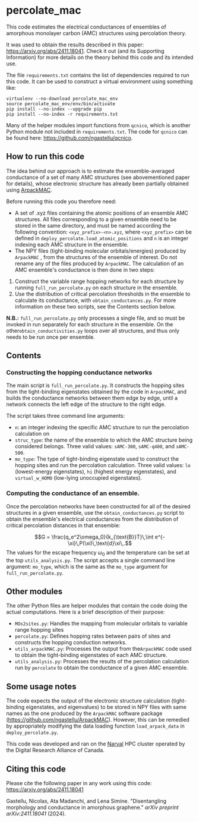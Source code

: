 # percolate_mac

This code estimates the electrical conductances of ensembles of amorphous monolayer carbon (AMC) structures using percolation theory.

It was used to obtain the results described in this paper: https://arxiv.org/abs/2411.18041. Check it out (and its Supporting Information) for more details on the theory behind this code and its intended use.

The file `requirements.txt` contains the list of dependencies required to run this code. It can be used to construct a virtual environment using something like:
```
virtualenv --no-download percolate_mac_env
source percolate_mac_env/env/bin/activate
pip install --no-index --upgrade pip
pip install --no-index -r requirements.txt
```
Many of the helper modules import functions from `qcnico`, which is another Python module not included in `requirements.txt`. The code for `qcnico` can be found here: https://github.com/ngastellu/qcnico.

## How to run this code
The idea behind our approach is to estimate the ensemble-averaged conductance of a set of many AMC structures (see abovementioned paper for details), whose electronic structure has already been partially obtained using [ArpackMAC](https://github.com/ngastellu/ArpackMAC). 

Before running this code you therefore need:
* A set of .xyz files containing the atomic positions of an ensemble AMC structures. All files corresponding to a given ensemble need to be stored in the same directory, and must be named according the following convention: `<xyz_prefix>-<n>.xyz`, where `<xyz_prefix>` can be defined in `deploy_percolate.load_atomic_positions` and `n` is an integer indexing each AMC structure in the ensemble.
* The NPY files (tight-binding molecular orbitals/energies) produced by `ArpackMAC` , from the structures of the ensemble of interest. Do not rename any of the files produced by `ArpackMAC`.
The calculation of an AMC ensemble's conductance is then done in two steps:
1. Construct the variable range hopping networks for each structure by running `full_run_percolate.py` on each structure in the ensemble.
2. Use the distribution of critical percolation thresholds in the ensemble to calculate its conductance, with `obtain_conductances.py`.
For more information on these two scripts, see the Contents section below.

**N.B.:** `full_run_percolate.py` only processes a single file, and so must be invoked in run separately for each structure in the ensemble. On the other`obtain_conductivities.py` loops over all structures, and thus only needs to be run once per ensemble.

## Contents
### Constructing the hopping conductance networks
The main script is `full_run_percolate.py`. It constructs the hopping sites from the tight-binding eigenstates obtained by the code in `ArpackMAC`, and builds the conductance networks between them edge by edge, until a network connects the left edge of the structure to the right edge.

The script takes three command line arguments:
* `n`: an integer indexing the specific AMC structure to run the percolation calculation on
* `struc_type`: the name of the ensemble to which the AMC structure being considered belongs. Three valid values: `sAMC-300`, `sAMC-q400`, and `sAMC-500`.
* `mo_type`: The type of tight-binding eigenstate used to construct the hopping sites and run the percolation calculation.  Three valid values: `lo` (lowest-energy eigenstates), `hi` (highest energy eigenstates), and `virtual_w_HOMO` (low-lying unoccupied eigenstates).

### Computing the conductance of an ensemble.
Once the percolation networks have been constructed for all of the desired structures in a given ensemble, use the `obtain_conductances.py` script to obtain the ensemble's electrical conductances from the distribution of critical percolation distances in that ensemble:

$$G = \frac{q_e^2\omega_0}{k_{\text{B}}T}\,\int e^{-\xi}\,P(\xi)\,\text{d}\xi\,.$$
The values for the escape frequency $\omega_0$ and the temperature can be set at the top `utils_analysis.py`.
The script accepts a single command line argument: `mo_type`, which is the same as the `mo_type` argument for `full_run_percolate.py`.

## Other modules
The other Python files are helper modules that contain the code doing the actual computations. Here is a brief description of their purpose:
* `MOs2sites.py`: Handles the mapping from molecular orbitals to variable range hopping sites
* `percolate.py`: Defines hopping rates between pairs of sites and constructs the hopping conduction networks.
* `utils_arpackMAC.py`: Processes the output from  the`ArpackMAC` code used to obtain the tight-binding eigenstates of each AMC structure.
* `utils_analysis.py`: Processes the results of the percolation calculation run by `percolate` to obtain the conductance of a given AMC ensemble.

## Some usage notes
The code expects the output of the electronic structure calculation (tight-binding eigenstates, and eigenvalues) to be stored in NPY files with same names as the one produced by the `ArpackMAC` software package (https://github.com/ngastellu/ArpackMAC). However, this can be remedied by appropriately modifying the data loading function `load_arpack_data` in `deploy_percolate.py`.

This code was developed and ran on the [Narval](https://docs.alliancecan.ca/wiki/Narval/en) HPC cluster operated by the Digital Research Alliance of Canada. 

## Citing this code
Please cite the following paper in any work using this code: https://arxiv.org/abs/2411.18041

Gastellu, Nicolas, Ata Madanchi, and Lena Simine. "Disentangling morphology and conductance in amorphous graphene." *arXiv preprint arXiv:2411.18041* (2024).
